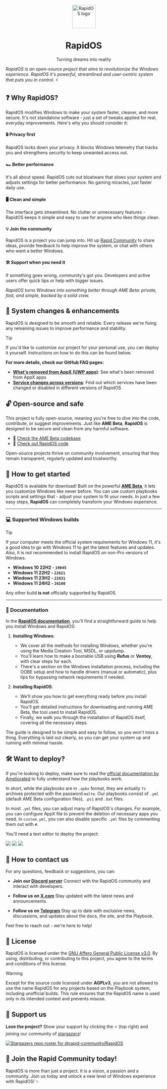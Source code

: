 <p align="center"><a href="https://github.com/rapid-community/RapidOS"><img src="https://i.imgur.com/M2N83g1.png" alt="RapidOS logo" width="75"/></a></p>
<h1 align="center">RapidOS</h1>
<p align="center">Turning dreams into reality</p>

*RapidOS is an open-source project that aims to revolutionize the Windows experience. RapidOS it's powerful, streamlined and user-centric system that puts you in control.* ⚡

## ❓ Why RapidOS?

RapidOS modifies Windows to make your system faster, cleaner, and more secure. It's not standalone software - just a set of tweaks applied for real, everyday improvements. Here's why you should consider it:

#### 🔒 Privacy first
RapidOS locks down your privacy. It blocks Windows telemetry that tracks you and strengthens security to keep unwanted access out.

#### 🏎️ Better performance
It's all about speed. RapidOS cuts out bloatware that slows your system and adjusts settings for better performance. No gaming miracles, just faster daily use.

#### 🖥️ Clean and simple
The interface gets streamlined. No clutter or unnecessary features - RapidOS keeps it simple and easy to use for anyone who likes things clean.

#### 💡 Join the community
RapidOS is a project you can jump into. Hit up [Rapid Community](https://dsc.gg/rapid-community) to share ideas, provide feedback to help improve the system, or chat with others who want a better Windows.

#### 🛠️ Support when you need it
If something goes wrong, community's got you. Developers and active users offer quick tips or help with bigger issues.

*RapidOS turns Windows into something better through AME Beta: private, fast, and simple, backed by a solid crew.*

## 🔧 System changes & enhancements

RapidOS is designed to be smooth and reliable. Every release we're fixing any remaining issues to improve performance and stability.

>[!Tip]
>
>If you'd like to customize our project for your personal use, you can deploy it yourself. Instructions on how to do this can be found below.

**For more details, check our GitHub FAQ pages:**

- **[What's removed from AppX (UWP apps)](https://github.com/rapid-community/RapidOS/blob/main/Readme%20Collection/AppX%20README.md)**: See what's been removed from AppX apps
- **[Service changes across versions](https://github.com/rapid-community/RapidOS/blob/main/Readme%20Collection/Services%20README.md)**: Find out which services have been changed or disabled in different versions of RapidOS

## 🔓 Open-source and safe

This project is fully open-source, meaning you're free to dive into the code, contribute, or suggest improvements. Just like **AME Beta**, **RapidOS** is designed to be secure and clean from any harmful software.

- 🔗 [Check the AME Beta codebase](https://github.com/Ameliorated-LLC/trusted-uninstaller-cli/tree/master/TrustedUninstaller.CLI)
- 🔗 [Check out RapidOS code](https://github.com/rapid-community/RapidOS/tree/main/RapidOS%20Sources)

Open-source projects thrive on community involvement, ensuring that they remain transparent, regularly updated and trustworthy.

## 🔨 How to get started

RapidOS is available for download! Built on the powerful **[AME Beta](https://amelabs.net/)**, it lets you customize Windows like never before. You can use custom playbooks scripts and settings that - adjust your system to fit your needs. In just a few easy steps, **RapidOS** can completely transform your Windows experience.

---

### 💻 Supported Windows builds

>[!Tip]
>
>If your computer meets the official system requirements for Windows 11, it's a good idea to go with Windows 11 to get the latest features and updates. Also, it is not recommended to install RapidOS on non-Pro versions of Windows.

- **Windows 10 22H2 - `19045`**
- **Windows 11 22H2 - `22621`**
- **Windows 11 23H2 - `22631`**
- **Windows 11 24H2 - `26100`**

Any other build **is not** officially supported by RapidOS.

---

### 📜 Documentation

In the [**RapidOS documentation**](https://docs.rapid-community.ru/), you'll find a straightforward guide to help you install Windows and RapidOS:

1. **Installing Windows**:
   - We cover all the methods for installing Windows, whether you're using the Media Creation Tool, MSDL, or uppdump.
   - You'll learn how to make a bootable USB using **Rufus** or **Ventoy**, with clear steps for each.
   - There's a section on the Windows installation process, including the OOBE setup and how to handle drivers (manual or automatic), plus tips for bypassing network requirements if needed.

2. **Installing RapidOS**:
   - We'll show you how to get everything ready before you install RapidOS.
   - You'll get detailed instructions for downloading and running AME Beta, the tool used to install RapidOS.
   - Finally, we walk you through the installation of RapidOS itself, covering all the necessary steps.

The guide is designed to be simple and easy to follow, so you won't miss a thing. Everything is laid out clearly, so you can get your system up and running with minimal hassle.

## 🛠️ Want to deploy?

If you're looking to deploy, make sure to read the [official documentation by Ameliorated](https://docs.amelabs.net/) to fully understand how the playbooks work.

In short, while the playbooks are in `.apbx` format, they are actually `7z` archives protected with the password `malte`.
Our playbooks consist of `.yml` (default AME Beta configuration files), `.ps1` and `.bat` files.

In most `.yml` files, you can adjust many of RapidOS's changes. For example, you can configure AppX file to prevent the deletion of necessary apps you need. In `custom.yml`, you can also disable specific `.yml` files by commenting them out with `#`.

You'll need a text editor to deploy the project:

<a href="https://www.sublimetext.com"><img src="https://img.shields.io/badge/sublime_text-%23575757.svg?style=for-the-badge&logo=sublime-text&logoColor=important"></a>
<a href="https://notepad-plus-plus.org"><img src="https://img.shields.io/badge/Notepad++-90E59A.svg?style=for-the-badge&logo=notepad%2b%2b&logoColor=black"></a>
<a href="https://code.visualstudio.com"><img src="https://img.shields.io/badge/Visual%20Studio%20Code-0078d7.svg?style=for-the-badge&logo=visual-studio-code&logoColor=white"></a>

## 📧 How to contact us

For any questions, feedback or suggestions, you can:

- **Join our [Discord server](http://discord.rapid-community.ru)**
  Connect with the RapidOS community and interact with developers.

- **Follow us on [X.com](https://x.com/community_rapid)**
  Stay updated with the latest news and announcements.

- **Follow us on [Telegram](https://telegram.rapid-community.ru)**
  Stay up to date with exclusive news, discussions, and updates about the docs, the site, and the Playbook.

Feel free to reach out - we're here to help!

## 📝 License

RapidOS is licensed under the [GNU Affero General Public License v3.0](https://github.com/rapid-community/RapidOS/blob/main/LICENSE). By using, distributing, or contributing to this project, you agree to the terms and conditions of this license.

>[!Warning]
>
>Except for the source code licensed under **AGPLv3**, you are not allowed to use the name RapidOS for any projects based on the Playbook system, including unofficial builds. This rule ensures that the RapidOS name is used only in its intended context and prevents misuse.

## 🌟 Support us

**Love the project?** Show your support by clicking the ⭐ (top right) and joining our community of [stargazers](https://github.com/rapid-community/RapidOS/stargazers)!

[![Stargazers repo roster for @rapid-community/RapidOS](https://reporoster.com/stars/dark/rapid-community/RapidOS)](https://github.com/rapid-community/RapidOS/stargazers)

## 🌊 Join the Rapid Community today!

RapidOS is more than just a project. It is a vision, a passion and a community.
Join us today and unlock a new level of Windows experience with RapidOS! ✨